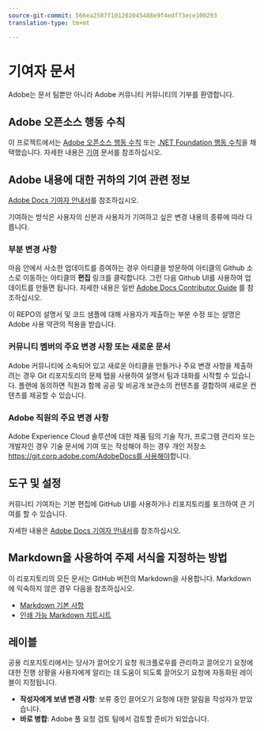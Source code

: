 ```yaml
---
source-git-commit: 566ea2587f101202045488e9f4edf73ece100293
translation-type: tm+mt

---
```

# 기여자 문서

Adobe는 문서 팀뿐만 아니라 Adobe 커뮤니티 커뮤니티의 기부를 환영합니다.

## Adobe 오픈소스 행동 수칙

이 프로젝트에서는 [Adobe 오픈소스 행동 수칙](code-of-conduct.md) 또는 [.NET Foundation 행동 수칙](https://dotnetfoundation.org/code-of-conduct)을 채택했습니다. 자세한 내용은 [기여](contributing.md) 문서를 참조하십시오.

## Adobe 내용에 대한 귀하의 기여 관련 정보

[Adobe Docs 기여자 안내서](https://docs.adobe.com/content/help/en/contributor/contributor-guide/introduction.html)를 참조하십시오.

기여하는 방식은 사용자의 신분과 사용자가 기여하고 싶은 변경 내용의 종류에 따라 다릅니다.

### 부분 변경 사항

마음 안에서 사소한 업데이트를 증여하는 경우 아티클을 방문하여 아티클의 Github 소스로 이동하는 아티클의 **편집** 링크를 클릭합니다. 그런 다음 Github UI를 사용하여 업데이트를 만들면 됩니다. 자세한 내용은 일반 [Adobe Docs Contributor Guide](https://docs.adobe.com/content/help/en/contributor/contributor-guide/introduction.html) 를 참조하십시오.

이 REPO의 설명서 및 코드 샘플에 대해 사용자가 제출하는 부분 수정 또는 설명은 Adobe 사용 약관의 적용을 받습니다.

### 커뮤니티 멤버의 주요 변경 사항 또는 새로운 문서

Adobe 커뮤니티에 소속되어 있고 새로운 아티클을 만들거나 주요 변경 사항을 제출하려는 경우 Git 리포지토리의 문제 탭을 사용하여 설명서 팀과 대화를 시작할 수 있습니다. 플랜에 동의하면 직원과 함께 공공 및 비공개 보관소의 컨텐츠를 결합하여 새로운 컨텐츠를 제공할 수 있습니다.

<!--
If you submit a pull request with significant changes to documentation and code examples, you'll see a message in the pull request asking you to submit an online contribution license agreement (CLA). We need you to complete the online form before we can review your pull request.
-->

### Adobe 직원의 주요 변경 사항

Adobe Experience Cloud 솔루션에 대한 제품 팀의 기술 작가, 프로그램 관리자 또는 개발자인 경우 기술 문서에 기여 또는 작성해야 하는 경우 개인 저장소 [https://git.corp.adobe.com/AdobeDocs를 사용해야](https://git.corp.adobe.com/AdobeDocs)합니다. <!--Employees from other parts of the Adobe world should use the public repo for minor updates.-->

## 도구 및 설정

커뮤니티 기여자는 기본 편집에 GitHub UI를 사용하거나 리포지토리를 포크하여 큰 기여를 할 수 있습니다.

자세한 내용은 [Adobe Docs 기여자 안내서](https://docs.adobe.com/content/help/en/contributor/contributor-guide/introduction.html)를 참조하십시오.

## Markdown을 사용하여 주제 서식을 지정하는 방법

이 리포지토리의 모든 문서는 GitHub 버전의 Markdown을 사용합니다. Markdown에 익숙하지 않은 경우 다음을 참조하십시오.

* [Markdown 기본 사항](https://help.github.com/articles/markdown-basics/)
* [인쇄 가능 Markdown 치트시트](https://guides.github.com/pdfs/markdown-cheatsheet-online.pdf)

## 레이블

공용 리포지토리에서는 당사가 끌어오기 요청 워크플로우를 관리하고 끌어오기 요청에 대한 진행 상황을 사용자에게 알리는 데 도움이 되도록 끌어오기 요청에 자동화된 레이블이 지정됩니다.

* **작성자에게 보낸 변경 사항**: 보류 중인 끌어오기 요청에 대한 알림을 작성자가 받았습니다.
* **바로 병합**: Adobe 풀 요청 검토 팀에서 검토할 준비가 되었습니다.
